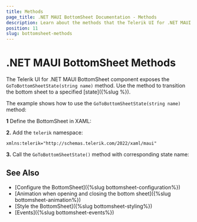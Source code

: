 ```yaml
---
title: Methods
page_title: .NET MAUI BottomSheet Documentation - Methods
description: Learn about the methods that the Telerik UI for .NET MAUI BottomSheet control exposes and find out how to use them to configure the UI component.
position: 11
slug: bottomsheet-methods
---
```


# .NET MAUI BottomSheet Methods

The Telerik UI for .NET MAUI BottomSheet component exposes the `GoToBottomSheetState(string name)` method. Use the method to transition the bottom sheet to a specified [state]({%slug %}).

The example shows how to use the `GoToBottomSheetState(string name)` method:

**1** Define the BottomSheet in XAML:

<snippet id='bottomsheet-getting-started-xaml' />

**2.** Add the `telerik` namespace:

```XAML
xmlns:telerik="http://schemas.telerik.com/2022/xaml/maui"
```

**3.** Call the `GoToBottomSheetState()` method with corresponding state name:

<snippet id='open-bottomsheet-view' />

## See Also

- [Configure the BottomSheet]({%slug bottomsheet-configuration%})
- [Animation when opening and closing the bottom sheet]({%slug bottomsheet-animation%})
- [Style the BottomSheet]({%slug bottomsheet-styling%})
- [Events]({%slug bottomsheet-events%})

